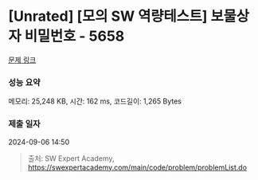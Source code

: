 # [Unrated] [모의 SW 역량테스트] 보물상자 비밀번호 - 5658 

[문제 링크](https://swexpertacademy.com/main/code/problem/problemDetail.do?contestProbId=AWXRUN9KfZ8DFAUo) 

### 성능 요약

메모리: 25,248 KB, 시간: 162 ms, 코드길이: 1,265 Bytes

### 제출 일자

2024-09-06 14:50



> 출처: SW Expert Academy, https://swexpertacademy.com/main/code/problem/problemList.do